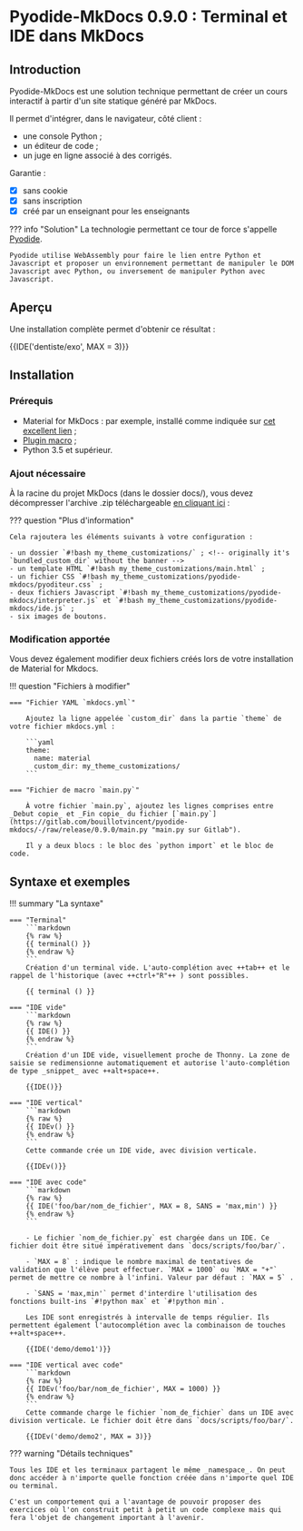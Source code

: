 # Pyodide-MkDocs 0.9.0 : Terminal et IDE dans MkDocs

## Introduction

Pyodide-MkDocs est une solution technique permettant de créer un cours interactif à partir d'un site statique généré par MkDocs. 

Il permet d'intégrer, dans le navigateur, côté client :

- une console Python ;
- un éditeur de code ;
- un juge en ligne associé à des corrigés.

Garantie :

- [x] sans cookie
- [x] sans inscription
- [x] créé par un enseignant pour les enseignants

??? info "Solution"
    La technologie permettant ce tour de force s'appelle [Pyodide](https://pyodide.org/en/stable/ "Pyodide, Python with the scientific stack, compiled to WebAssembly").
    
    Pyodide utilise WebAssembly pour faire le lien entre Python et Javascript et proposer un environnement permettant de manipuler le DOM Javascript avec Python, ou inversement de manipuler Python avec Javascript.

## Aperçu

Une installation complète permet d'obtenir ce résultat :

{{IDE('dentiste/exo', MAX = 3)}}

<!--## Démarrage rapide

Vous ne connaissez rien à MkDocs et vous souhaitez vous y mettre ? Des mots comme `yaml`, `javascript`, `Pyodide` ou templates `Jinja` vous font peur ? 

Commencez en douceur en partant d'un repo MkDocs aux dernières normes en vigueur : clonez le [répertoire Git](https://gitlab.com/ens-fr/exp2) !-->

## Installation

### Prérequis

- Material for MkDocs : par exemple, installé comme indiquée sur [cet excellent lien](https://ens-fr.gitlab.io/mkdocs/) ;
- [Plugin macro](https://mkdocs-macros-plugin.readthedocs.io/en/latest/) ;
- Python 3.5 et supérieur.

### Ajout nécessaire

À la racine du projet MkDocs (dans le dossier docs/), vous devez décompresser l'archive .zip téléchargeable [en cliquant ici](my_theme_customizations.zip) :

??? question "Plus d'information"

    Cela rajoutera les éléments suivants à votre configuration :

    - un dossier `#!bash my_theme_customizations/` ; <!-- originally it's `bundled_custom_dir` without the banner -->
    - un template HTML `#!bash my_theme_customizations/main.html` ;
    - un fichier CSS `#!bash my_theme_customizations/pyodide-mkdocs/pyoditeur.css` ;
    - deux fichiers Javascript `#!bash my_theme_customizations/pyodide-mkdocs/interpreter.js` et `#!bash my_theme_customizations/pyodide-mkdocs/ide.js` ;
    - six images de boutons.

### Modification apportée

Vous devez également modifier deux fichiers créés lors de votre installation de Material for Mkdocs.

!!! question  "Fichiers à modifier"

    === "Fichier YAML `mkdocs.yml`"

        Ajoutez la ligne appelée `custom_dir` dans la partie `theme` de votre fichier mkdocs.yml :

        ```yaml
        theme:
          name: material
          custom_dir: my_theme_customizations/
        ```

    === "Fichier de macro `main.py`"

        À votre fichier `main.py`, ajoutez les lignes comprises entre _Debut copie_ et _Fin copie_ du fichier [`main.py`](https://gitlab.com/bouillotvincent/pyodide-mkdocs/-/raw/release/0.9.0/main.py "main.py sur Gitlab"). 

        Il y a deux blocs : le bloc des `python import` et le bloc de code.

## Syntaxe et exemples

!!! summary "La syntaxe"

    === "Terminal"
        ```markdown
        {% raw %}
        {{ terminal() }}
        {% endraw %}
        ```
        Création d'un terminal vide. L'auto-complétion avec ++tab++ et le rappel de l'historique (avec ++ctrl+"R"++ ) sont possibles.

        {{ terminal () }}

    === "IDE vide"
        ```markdown
        {% raw %}
        {{ IDE() }}
        {% endraw %}
        ```
        Création d'un IDE vide, visuellement proche de Thonny. La zone de saisie se redimensionne automatiquement et autorise l'auto-complétion de type _snippet_ avec ++alt+space++.

        {{IDE()}}

    === "IDE vertical"
        ```markdown
        {% raw %}
        {{ IDEv() }}
        {% endraw %}
        ```
        Cette commande crée un IDE vide, avec division verticale. 

        {{IDEv()}}

    === "IDE avec code"
        ```markdown
        {% raw %}
        {{ IDE('foo/bar/nom_de_fichier', MAX = 8, SANS = 'max,min') }}
        {% endraw %}
        ```
        
        - Le fichier `nom_de_fichier.py` est chargée dans un IDE. Ce fichier doit être situé impérativement dans `docs/scripts/foo/bar/`. 
    
        - `MAX = 8` : indique le nombre maximal de tentatives de validation que l'élève peut effectuer. `MAX = 1000` ou `MAX = "+"` permet de mettre ce nombre à l'infini. Valeur par défaut : `MAX = 5` .

        - `SANS = 'max,min'` permet d'interdire l'utilisation des fonctions built-ins `#!python max` et `#!python min`.

        Les IDE sont enregistrés à intervalle de temps régulier. Ils permettent également l'autocomplétion avec la combinaison de touches ++alt+space++.

        {{IDE('demo/demo1')}}

    === "IDE vertical avec code"
        ```markdown
        {% raw %}
        {{ IDEv('foo/bar/nom_de_fichier', MAX = 1000) }}
        {% endraw %}
        ```
        Cette commande charge le fichier `nom_de_fichier` dans un IDE avec division verticale. Le fichier doit être dans `docs/scripts/foo/bar/`.       

        {{IDEv('demo/demo2', MAX = 3)}}
 

??? warning "Détails techniques"

    Tous les IDE et les terminaux partagent le même _namespace_. On peut donc accéder à n'importe quelle fonction créée dans n'importe quel IDE ou terminal. 
    
    C'est un comportement qui a l'avantage de pouvoir proposer des exercices où l'on construit petit à petit un code complexe mais qui fera l'objet de changement important à l'avenir.